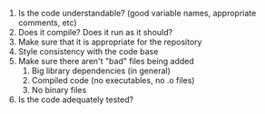 1. Is the code understandable? (good variable names, appropriate comments, etc)
2. Does it compile? Does it run as it should?
3. Make sure that it is appropriate for the repository
4. Style consistency with the code base
5. Make sure there aren't "bad" files being added
    1. Big library dependencies (in general)
    2. Compiled code (no executables, no .o files)
    3. No binary files
6. Is the code adequately tested?

